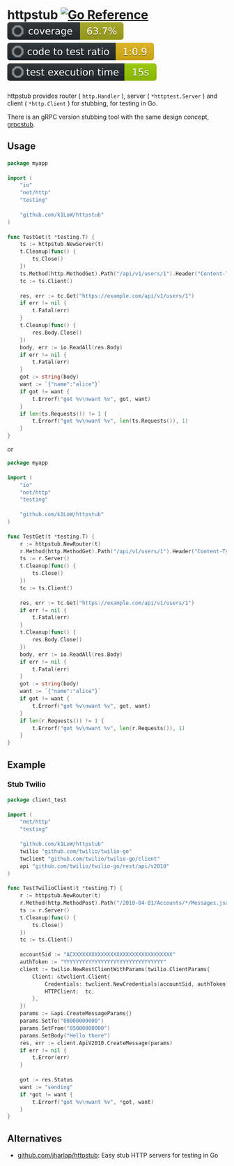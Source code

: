 # httpstub [![Go Reference](https://pkg.go.dev/badge/github.com/k1LoW/httpstub.svg)](https://pkg.go.dev/github.com/k1LoW/httpstub) ![Coverage](https://raw.githubusercontent.com/k1LoW/octocovs/main/badges/k1LoW/httpstub/coverage.svg) ![Code to Test Ratio](https://raw.githubusercontent.com/k1LoW/octocovs/main/badges/k1LoW/httpstub/ratio.svg) ![Test Execution Time](https://raw.githubusercontent.com/k1LoW/octocovs/main/badges/k1LoW/httpstub/time.svg)

httpstub provides router ( `http.Handler` ), server ( `*httptest.Server` ) and client ( `*http.Client` ) for stubbing, for testing in Go.

There is an gRPC version stubbing tool with the same design concept, [grpcstub](https://github.com/k1LoW/grpcstub).

## Usage

``` go
package myapp

import (
	"io"
	"net/http"
	"testing"

	"github.com/k1LoW/httpstub"
)

func TestGet(t *testing.T) {
	ts := httpstub.NewServer(t)
	t.Cleanup(func() {
		ts.Close()
	})
	ts.Method(http.MethodGet).Path("/api/v1/users/1").Header("Content-Type", "application/json").ResponseString(http.StatusOK, `{"name":"alice"}`)
	tc := ts.Client()

	res, err := tc.Get("https://example.com/api/v1/users/1")
	if err != nil {
		t.Fatal(err)
	}
	t.Cleanup(func() {
		res.Body.Close()
	})
	body, err := io.ReadAll(res.Body)
	if err != nil {
		t.Fatal(err)
	}
	got := string(body)
	want := `{"name":"alice"}`
	if got != want {
		t.Errorf("got %v\nwant %v", got, want)
	}
	if len(ts.Requests()) != 1 {
		t.Errorf("got %v\nwant %v", len(ts.Requests()), 1)
	}
}
```

or

``` go
package myapp

import (
	"io"
	"net/http"
	"testing"

	"github.com/k1LoW/httpstub"
)

func TestGet(t *testing.T) {
	r := httpstub.NewRouter(t)
	r.Method(http.MethodGet).Path("/api/v1/users/1").Header("Content-Type", "application/json").ResponseString(http.StatusOK, `{"name":"alice"}`)
	ts := r.Server()
	t.Cleanup(func() {
		ts.Close()
	})
	tc := ts.Client()

	res, err := tc.Get("https://example.com/api/v1/users/1")
	if err != nil {
		t.Fatal(err)
	}
	t.Cleanup(func() {
		res.Body.Close()
	})
	body, err := io.ReadAll(res.Body)
	if err != nil {
		t.Fatal(err)
	}
	got := string(body)
	want := `{"name":"alice"}`
	if got != want {
		t.Errorf("got %v\nwant %v", got, want)
	}
	if len(r.Requests()) != 1 {
		t.Errorf("got %v\nwant %v", len(r.Requests()), 1)
	}
}
```

## Example

### Stub Twilio

``` go
package client_test

import (
	"net/http"
	"testing"

	"github.com/k1LoW/httpstub"
	twilio "github.com/twilio/twilio-go"
	twclient "github.com/twilio/twilio-go/client"
	api "github.com/twilio/twilio-go/rest/api/v2010"
)

func TestTwilioClient(t *testing.T) {
	r := httpstub.NewRouter(t)
	r.Method(http.MethodPost).Path("/2010-04-01/Accounts/*/Messages.json").ResponseString(http.StatusCreated, `{"status":"sending"}`)
	ts := r.Server()
	t.Cleanup(func() {
		ts.Close()
	})
	tc := ts.Client()

	accountSid := "ACXXXXXXXXXXXXXXXXXXXXXXXXXXXXXXXX"
	authToken := "YYYYYYYYYYYYYYYYYYYYYYYYYYYYYYYY"
	client := twilio.NewRestClientWithParams(twilio.ClientParams{
		Client: &twclient.Client{
			Credentials: twclient.NewCredentials(accountSid, authToken),
			HTTPClient:  tc,
		},
	})
	params := &api.CreateMessageParams{}
	params.SetTo("08000000000")
	params.SetFrom("05000000000")
	params.SetBody("Hello there")
	res, err := client.ApiV2010.CreateMessage(params)
	if err != nil {
		t.Error(err)
	}

	got := res.Status
	want := "sending"
	if *got != want {
		t.Errorf("got %v\nwant %v", *got, want)
	}
}
```

## Alternatives

- [github.com/jharlap/httpstub](https://github.com/jharlap/httpstub): Easy stub HTTP servers for testing in Go
